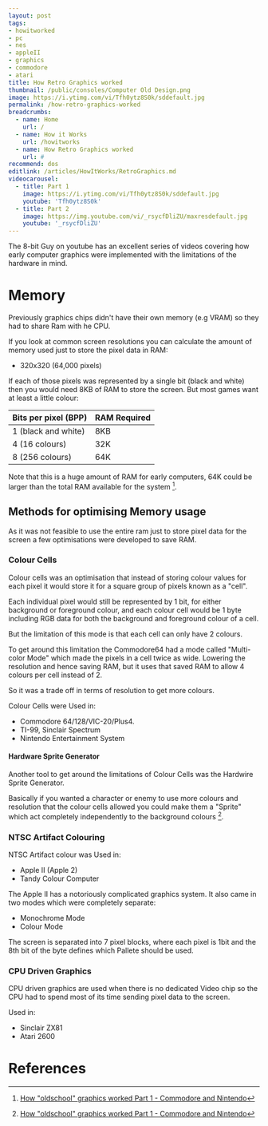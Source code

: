 ```yaml
---
layout: post
tags: 
- howitworked
- pc
- nes
- appleII
- graphics
- commodore
- atari
title: How Retro Graphics worked
thumbnail: /public/consoles/Computer Old Design.png
image: https://i.ytimg.com/vi/Tfh0ytz8S0k/sddefault.jpg
permalink: /how-retro-graphics-worked
breadcrumbs:
  - name: Home
    url: /
  - name: How it Works
    url: /howitworks
  - name: How Retro Graphics worked
    url: #
recommend: dos
editlink: /articles/HowItWorks/RetroGraphics.md
videocarousel:
  - title: Part 1
    image: https://i.ytimg.com/vi/Tfh0ytz8S0k/sddefault.jpg
    youtube: 'Tfh0ytz8S0k'
  - title: Part 2
    image: https://img.youtube.com/vi/_rsycfDliZU/maxresdefault.jpg
    youtube: '_rsycfDliZU'
---
```


The 8-bit Guy on youtube has an excellent series of videos covering how early computer graphics were implemented with the limitations of the hardware in mind.

# Memory
Previously graphics chips didn't have their own memory (e.g VRAM) so they had to share Ram with he CPU.

If you look at common screen resolutions you can calculate the amount of memory used just to store the pixel data in RAM:
* 320x320 (64,000 pixels)

If each of those pixels was represented by a single bit (black and white) then you would need 8KB of RAM to store the screen. But most games want at least a little colour:

Bits per pixel (BPP) | RAM Required
---|---
1 (black and white) | 8KB
4 (16 colours) | 32K
8 (256 colours) | 64K

Note that this is a huge amount of RAM for early computers, 64K could be larger than the total RAM available for the system [^1].

## Methods for optimising Memory usage
As it was not feasible to use the entire ram just to store pixel data for the screen a few optimisations were developed to save RAM.

### Colour Cells
Colour cells was an optimisation that instead of storing colour values for each pixel it would store it for a square group of pixels known as a "cell".

Each individual pixel would still be represented by 1 bit, for either background or foreground colour, and each colour cell would be 1 byte including RGB data for both the background and foreground colour of a cell.

But the limitation of this mode is that each cell can only have 2 colours.

To get around this limitation the Commodore64 had a mode called "Multi-color Mode" which made the pixels in a cell twice as wide. Lowering the resolution and hence saving RAM, but it uses that saved RAM to allow 4 colours per cell instead of 2. 

So it was a trade off in terms of resolution to get more colours.

Colour Cells were Used in:
* Commodore 64/128/VIC-20/Plus4.
* TI-99, Sinclair Spectrum
* Nintendo Entertainment System

#### Hardware Sprite Generator
Another tool to get around the limitations of Colour Cells was the Hardwire Sprite Generator.

Basically if you wanted a character or enemy to use more colours and resolution that the colour cells allowed you could make them a "Sprite" which act completely independently to the background colours [^1].

### NTSC Artifact Colouring
NTSC Artifact colour was Used in: 
* Apple II (Apple 2)
* Tandy Colour Computer

The Apple II has a notoriously complicated graphics system. It also came in two modes which were completely separate:
* Monochrome Mode
* Colour Mode

The screen is separated into 7 pixel blocks, where each pixel is 1bit and the 8th bit of the byte defines which Pallete should be used.

### CPU Driven Graphics
CPU driven graphics are used when there is no dedicated Video chip so the CPU had to spend most of its time sending pixel data to the screen.

Used in:
* Sinclair ZX81
* Atari 2600

# References
[^1]: [How "oldschool" graphics worked Part 1 - Commodore and Nintendo](https://www.youtube.com/watch?v=Tfh0ytz8S0k)
[^2]: [How "oldschool" graphics work, part 2 - Apple and Atari](https://www.youtube.com/watch?v=_rsycfDliZU)
